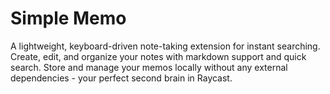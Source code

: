 # Simple Memo

A lightweight, keyboard-driven note-taking extension for instant  searching. Create, edit, and organize your notes with markdown support and quick search. Store and manage your memos locally without any external dependencies - your perfect second brain in Raycast.